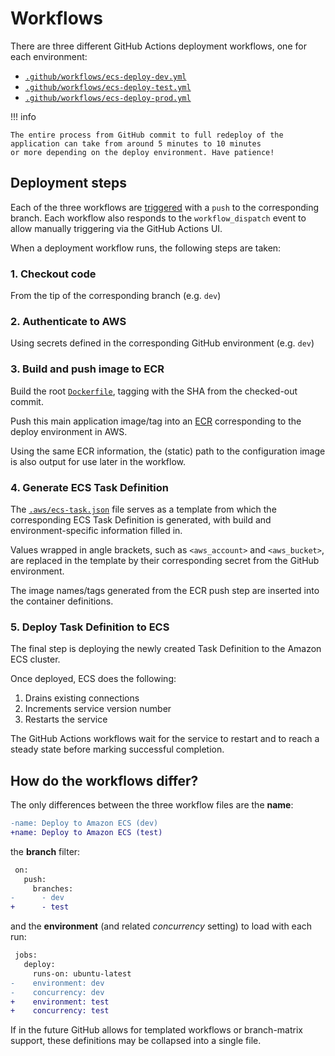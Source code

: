 # Workflows

There are three different GitHub Actions deployment workflows, one for each environment:

* [`.github/workflows/ecs-deploy-dev.yml`][deploy-dev]
* [`.github/workflows/ecs-deploy-test.yml`][deploy-test]
* [`.github/workflows/ecs-deploy-prod.yml`][deploy-prod]

!!! info

    The entire process from GitHub commit to full redeploy of the application can take from around 5 minutes to 10 minutes
    or more depending on the deploy environment. Have patience!

## Deployment steps

Each of the three workflows are [triggered][gh-actions-trigger] with a `push` to the corresponding branch. Each workflow also
responds to the `workflow_dispatch` event to allow manually triggering via the GitHub Actions UI.

When a deployment workflow runs, the following steps are taken:

### 1. Checkout code

From the tip of the corresponding branch (e.g. `dev`)

### 2. Authenticate to AWS

Using secrets defined in the corresponding GitHub environment (e.g. `dev`)

### 3. Build and push image to ECR

Build the root [`Dockerfile`][Dockerfile], tagging with the SHA from the checked-out commit.

Push this main application image/tag into an [ECR][ecr] corresponding to the deploy environment in AWS.

Using the same ECR information, the (static) path to the configuration image is also output for use later in the workflow.

### 4. Generate ECS Task Definition

The [`.aws/ecs-task.json`][ecs-task-template] file serves as a template from which the corresponding ECS Task Definition is
generated, with build and environment-specific information filled in.

Values wrapped in angle brackets, such as `<aws_account>` and `<aws_bucket>`, are replaced in the template by their
corresponding secret from the GitHub environment.

The image names/tags generated from the ECR push step are inserted into the container definitions.

### 5. Deploy Task Definition to ECS

The final step is deploying the newly created Task Definition to the Amazon ECS cluster.

Once deployed, ECS does the following:

1. Drains existing connections
2. Increments service version number
3. Restarts the service

The GitHub Actions workflows wait for the service to restart and to reach a steady state before marking successful completion.

## How do the workflows differ?

The only differences between the three workflow files are the **name**:

```diff
-name: Deploy to Amazon ECS (dev)
+name: Deploy to Amazon ECS (test)
```

the **branch** filter:

```diff
 on:
   push:
     branches:
-      - dev
+      - test
```

and the **environment** (and related *concurrency* setting) to load with each run:

```diff
 jobs:
   deploy:
     runs-on: ubuntu-latest
-    environment: dev
-    concurrency: dev
+    environment: test
+    concurrency: test
```

If in the future GitHub allows for templated workflows or branch-matrix support, these definitions may be collapsed into a
single file.


[deploy-dev]: https://github.com/cal-itp/benefits/blob/dev/.github/workflows/ecs-deploy-dev.yml
[deploy-test]: https://github.com/cal-itp/benefits/blob/dev/.github/workflows/ecs-deploy-test.yml
[deploy-prod]: https://github.com/cal-itp/benefits/blob/dev/.github/workflows/ecs-deploy-prod.yml
[dockerfile]: https://github.com/cal-itp/benefits/blob/dev/Dockerfile
[ecr]: https://aws.amazon.com/ecr/
[ecs-task-template]: https://github.com/cal-itp/benefits/blob/dev/.aws/ecs-task.json
[gh-actions-trigger]: https://docs.github.com/en/actions/reference/events-that-trigger-workflows
